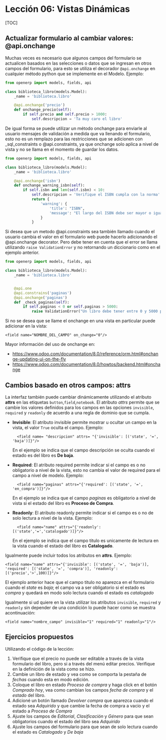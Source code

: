 Lección 06: Vistas Dinámicas
============================

[TOC]

Actualizar formulario al cambiar valores: @api.onchange
--------------------------------------------------------

Muchas veces es necesario que algunos campos del formulario se actualicen basados en las selecciones o datos que se ingresan en otros campos del formulario, para esto se utiliza el decorador `@api.onchange` en cualquier método python que se implemente en el Modelo. Ejemplo:

```python
from openerp import models, fields, api

class biblioteca_libro(models.Model):
    _name = 'biblioteca.libro'

    @api.onchange('precio')
    def onchange_precio(self):
        if self.precio and self.precio > 1000:
            self.descripcion = 'Ta muy caro el libro'

```


De igual forma se puede utilizar un método onchange para enviarle al usuario mensajes de validación a medida que va llenando el formulario, esto no es un remplazo para las restricciones que se adicionen con _sql_constraints o @api.constraints, ya que onchange solo aplica a nivel de vista y no se llama en el momento de guardar los datos.


```python
from openerp import models, fields, api

class biblioteca_libro(models.Model):
    _name = 'biblioteca.libro'

    @api.onchange('isbn')
    def onchange_warning_isbn(self):
        if self.isbn and len(self.isbn) < 10:
            self.descripcion = 'Verifique el ISBN cumpla con la norma'
            return {
                'warning': {
                    'title': "ISBN",
                    'message': "El largo del ISBN debe ser mayor o igual a 10 caracteres",
                }
            }

```

Si desea que un metodo @api.constraints sea también llamado cuando el usuario cambia el valor en el formulario web puede hacerlo adicionando el @api.onchange decorator. Pero debe tener en cuenta que el error se llama utilizando `raise ValidationError` y no retornando un diccionario como en el ejemplo anterior.

```python
from openerp import models, fields, api

class biblioteca_libro(models.Model):
    _name = 'biblioteca.libro'


    @api.one
    @api.constrains('paginas')
    @api.onchange('paginas')
    def _check_paginas(self):
        if self.paginas < 0 or self.paginas > 5000:
            raise ValidationError("Un libro debe tener entre 0 y 5000 páginas")

```

Si no se desea que se llame el onchange en una vista en particular puede adicionar en la vista:

	<field name="NOMBRE_DEL_CAMPO" on_change="0"/>

Mayor información del uso de onchange en:

- https://www.odoo.com/documentation/8.0/reference/orm.html#onchange-updating-ui-on-the-fly
- https://www.odoo.com/documentation/8.0/howtos/backend.html#onchange

Cambios basado en otros campos: attrs
-------------------------------------

La interfaz también puede cambiar dinámicamente utilizando el atributo **attrs** en las etiquetas `button`,`field`,`notebook`. El atributo *attrs* permite que se cambie los valores definidos para los campos en las opciones `invisible`, `required` y `readonly` de acuerdo a una regla de dominio que se cumpla.

- **Invisible**: El atributo invisible permite mostrar u ocultar un campo en la vista, el valor `True` oculta el campo. Ejemplo:

        <field name= "descripcion" attrs= "{'invisible': [('state', '=', 'baja')]}"/>

   En el ejemplo se indica que el campo descripción se oculta cuando el estado es del libro es **De baja**.

- **Required**: El atributo required permite indicar si el campo es o no obligatorio a nivel de la vista, esto no cambia el valor de required para el campo a nivel de modelo. Ejemplo:

        <field name="paginas" attrs="{'required': [('state', '=', 'en_compra')]}"/>

    En el ejemplo se indica que el campo *paginas* es obligatorio a nivel de vista si el estado del libro es **Proceso de Compra**.

- **Readonly**: El atributo readonly permite indicar si el campo es o no de solo lectura a nivel de la vista. Ejemplo:

        <field name="name" attrs="{'readonly': [('state','=','catalogado')]}"/>

    En el ejemplo se indica que el campo titulo es unicamente de lectura en la vista cuando el estado del libro es **Catalogado**.

Igualmente puede incluir todos los atributos en **attrs**. Ejemplo:

    <field name="name" attrs="{'invisible': [('state', '=', 'baja')], 'required': [('state', '=', 'compra')], 'readonly': [('precio','>',100)]}"/>

El ejemplo anterior hace que el campo titulo no aparezca en el formulario cuando el *state* es *baja*; el campo va a ser obligatorio si el estado es *compra* y quedará en modo solo lectura cuando el estado es *catalogado*

Igualmente si ud quiere en la vista utilizar los atributos `invisible`, `required` y `readonly` sin depender de una condición lo puede hacer como se muestra acontinuación:

    <field name="nombre_campo" invisible="1" required="1" readonly="1"/>


Ejercicios propuestos
---------------------

Utilizando el código de la lección:

1. Verifique que el precio no puede ser editable a través de la vista formulario del libro, pero si a través del menú editar precios. Verifique en la definición de la vista como se hizo.
1. Cambie un libro de estado y vea como se comporta la pestaña de *fechas* cuando esta en modo edición.
1. Coloque el libro en estado *Proceso de compra* y haga click en el botón *Comprado hoy*, vea como cambian los campos *fecha de compra* y el *estado* del libro.
1. Adicioné un botón llamado *Devolver compra* que aparezca cuando el estado sea *Adquirido* y que cambie la fecha de compra a vacio y el estado a *Proceso de Compra*
1. Ajuste los campos de *Editorial*, *Clasificación* y *Género* para que sean obligatorios cuando el estado del libro sea *Adquirido*
1. Ajuste los campos del formulario para que sean de solo lectura cuando el estado es *Catalogado* y *De baja*
